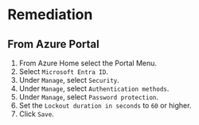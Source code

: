 # Remediation

## From Azure Portal

1. From Azure Home select the Portal Menu.
2. Select `Microsoft Entra ID`.
3. Under `Manage`, select `Security`.
4. Under `Manage`, select `Authentication methods`.
5. Under `Manage`, select `Password protection`.
6. Set the `Lockout duration in seconds` to `60` or higher.
7. Click `Save`.
